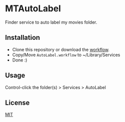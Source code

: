 MTAutoLabel
===========

Finder service to auto label my movies folder.


Installation
------------

- Clone this repository or download the [workflow][download].
- Copy/Move `AutoLabel.workflow` to ~/Library/Services
- Done :)


Usage
-----

Control-click the folder(s) > Services > AutoLabel


License
-------

[MIT][license]


[download]: https://github.com/downloads/mtrovilho/MTAutoLabel/AutoLabel.workflow.zip
[license]: https://github.com/mtrovilho/MTAutoLabel/blob/master/LICENSE
